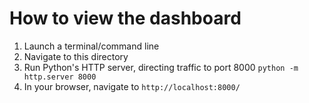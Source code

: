 # How to view the dashboard

1. Launch a terminal/command line
2. Navigate to this directory
3. Run Python's HTTP server, directing traffic to port 8000 `python -m http.server 8000`
4. In your browser, navigate to `http://localhost:8000/`